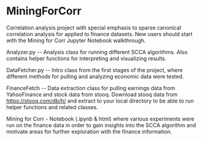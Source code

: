 # MiningForCorr
Correlation analysis project with special emphasis to sparse canonical correlation analysis for applied to finance datasets. New users should start with the Mining for Corr Jupyter Notebook walkthrough.

Analyzer.py -- Analysis class for running different SCCA algorithms. Also contains helper functions for interpreting and visualizing results.

DataFetcher.py -- Intro class from the first stages of the project, where different methods for pulling and analyzing economic data were tested.

FinanceFetch -- Data extraction class for pulling earnings data from YahooFinance and stock data from stooq. Download stooq data from https://stooq.com/db/h/ and extract to your local directory to be able to run helper functions and related classes.

Mining for Corr - Notebook (.ipynb & html) where various experiments were run on the finance data in order to gain insights into the SCCA algorithm and motivate areas for further exploration with the finance information. 
